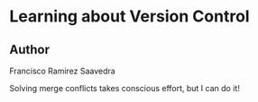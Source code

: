 # Learning about Version Control

## Author
Francisco Ramirez Saavedra

Solving merge conflicts takes conscious effort, but I can do it!
